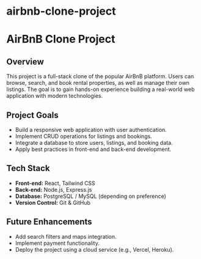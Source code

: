 # airbnb-clone-project
# AirBnB Clone Project

## Overview
This project is a full-stack clone of the popular AirBnB platform. Users can browse, search, and book rental properties, as well as manage their own listings. The goal is to gain hands-on experience building a real-world web application with modern technologies.

## Project Goals
- Build a responsive web application with user authentication.
- Implement CRUD operations for listings and bookings.
- Integrate a database to store users, listings, and booking data.
- Apply best practices in front-end and back-end development.

## Tech Stack
- **Front-end:** React, Tailwind CSS
- **Back-end:** Node.js, Express.js
- **Database:** PostgreSQL / MySQL (depending on preference)
- **Version Control:** Git & GitHub

## Future Enhancements
- Add search filters and maps integration.
- Implement payment functionality.
- Deploy the project using a cloud service (e.g., Vercel, Heroku).
